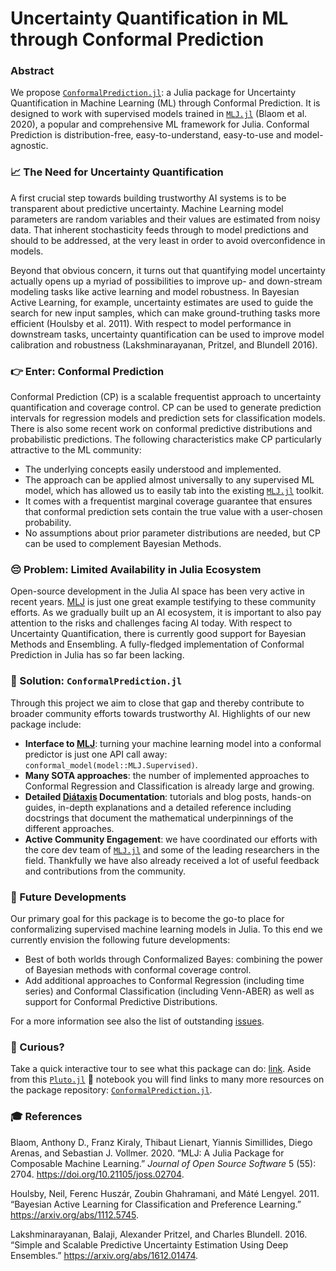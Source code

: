 Uncertainty Quantification in ML through Conformal Prediction
================

### Abstract

We propose [`ConformalPrediction.jl`](https://github.com/pat-alt/ConformalPrediction.jl): a Julia package for Uncertainty Quantification in Machine Learning (ML) through Conformal Prediction. It is designed to work with supervised models trained in [`MLJ.jl`](https://alan-turing-institute.github.io/MLJ.jl/dev/) (Blaom et al. 2020), a popular and comprehensive ML framework for Julia. Conformal Prediction is distribution-free, easy-to-understand, easy-to-use and model-agnostic.

### 📈 The Need for Uncertainty Quantification

A first crucial step towards building trustworthy AI systems is to be transparent about predictive uncertainty. Machine Learning model parameters are random variables and their values are estimated from noisy data. That inherent stochasticity feeds through to model predictions and should to be addressed, at the very least in order to avoid overconfidence in models.

Beyond that obvious concern, it turns out that quantifying model uncertainty actually opens up a myriad of possibilities to improve up- and down-stream modeling tasks like active learning and model robustness. In Bayesian Active Learning, for example, uncertainty estimates are used to guide the search for new input samples, which can make ground-truthing tasks more efficient (Houlsby et al. 2011). With respect to model performance in downstream tasks, uncertainty quantification can be used to improve model calibration and robustness (Lakshminarayanan, Pritzel, and Blundell 2016).

### 👉 Enter: Conformal Prediction

Conformal Prediction (CP) is a scalable frequentist approach to uncertainty quantification and coverage control. CP can be used to generate prediction intervals for regression models and prediction sets for classification models. There is also some recent work on conformal predictive distributions and probabilistic predictions. The following characteristics make CP particularly attractive to the ML community:

- The underlying concepts easily understood and implemented.
- The approach can be applied almost universally to any supervised ML model, which has allowed us to easily tab into the existing [`MLJ.jl`](https://alan-turing-institute.github.io/MLJ.jl/dev/) toolkit.
- It comes with a frequentist marginal coverage guarantee that ensures that conformal prediction sets contain the true value with a user-chosen probability.
- No assumptions about prior parameter distributions are needed, but CP can be used to complement Bayesian Methods.

### 😔 Problem: Limited Availability in Julia Ecosystem

Open-source development in the Julia AI space has been very active in recent years. [MLJ](https://alan-turing-institute.github.io/MLJ.jl/dev/) is just one great example testifying to these community efforts. As we gradually built up an AI ecosystem, it is important to also pay attention to the risks and challenges facing AI today. With respect to Uncertainty Quantification, there is currently good support for Bayesian Methods and Ensembling. A fully-fledged implementation of Conformal Prediction in Julia has so far been lacking.

### 🎉 Solution: `ConformalPrediction.jl`

Through this project we aim to close that gap and thereby contribute to broader community efforts towards trustworthy AI. Highlights of our new package include:

- **Interface to [MLJ](https://alan-turing-institute.github.io/MLJ.jl/dev/)**: turning your machine learning model into a conformal predictor is just one API call away: `conformal_model(model::MLJ.Supervised)`.
- **Many SOTA approaches**: the number of implemented approaches to Conformal Regression and Classification is already large and growing.
- **Detailed [Diátaxis](https://diataxis.fr/) Documentation**: tutorials and blog posts, hands-on guides, in-depth explanations and a detailed reference including docstrings that document the mathematical underpinnings of the different approaches.
- **Active Community Engagement**: we have coordinated our efforts with the core dev team of [`MLJ.jl`](https://alan-turing-institute.github.io/MLJ.jl/dev/) and some of the leading researchers in the field. Thankfully we have also already received a lot of useful feedback and contributions from the community.

### 🎯 Future Developments

Our primary goal for this package is to become the go-to place for conformalizing supervised machine learning models in Julia. To this end we currently envision the following future developments:

- Best of both worlds through Conformalized Bayes: combining the power of Bayesian methods with conformal coverage control.
- Add additional approaches to Conformal Regression (including time series) and Conformal Classification (including Venn-ABER) as well as support for Conformal Predictive Distributions.

For a more information see also the list of outstanding [issues](https://github.com/pat-alt/ConformalPrediction.jl/issues).

### 🧐 Curious?

Take a quick interactive tour to see what this package can do: [link](https://binder.plutojl.org/v0.19.12/open?url=https%253A%252F%252Fraw.githubusercontent.com%252Fpat-alt%252FConformalPrediction.jl%252Fmain%252Fdocs%252Fpluto%252Fintro.jl). Aside from this [`Pluto.jl`](https://github.com/fonsp/Pluto.jl) 🎈 notebook you will find links to many more resources on the package repository: [`ConformalPrediction.jl`](https://github.com/pat-alt/ConformalPrediction.jl).

### 🎓 References

Blaom, Anthony D., Franz Kiraly, Thibaut Lienart, Yiannis Simillides, Diego Arenas, and Sebastian J. Vollmer. 2020. “MLJ: A Julia Package for Composable Machine Learning.” *Journal of Open Source Software* 5 (55): 2704. <https://doi.org/10.21105/joss.02704>.

Houlsby, Neil, Ferenc Huszár, Zoubin Ghahramani, and Máté Lengyel. 2011. “Bayesian Active Learning for Classification and Preference Learning.” <https://arxiv.org/abs/1112.5745>.

Lakshminarayanan, Balaji, Alexander Pritzel, and Charles Blundell. 2016. “Simple and Scalable Predictive Uncertainty Estimation Using Deep Ensembles.” <https://arxiv.org/abs/1612.01474>.
